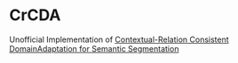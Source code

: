# CrCDA

Unofficial Implementation of [Contextual-Relation Consistent DomainAdaptation for Semantic Segmentation](https://arxiv.org/pdf/2007.02424.pdf)
